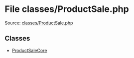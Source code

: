 File classes/ProductSale.php
=========

Source: [classes/ProductSale.php](https://github.com/PrestaShop/PrestaShop/blob/1.5.4.1/classes/ProductSale.php)


Classes
-------

* [ProductSaleCore](class.ProductSaleCore.md)

